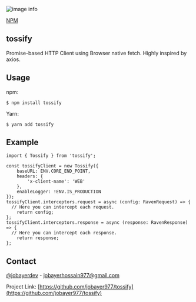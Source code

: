 ![image info](https://raw.githubusercontent.com/jobayer977/tossify/master/docs/tossify-logo.png)


<a href="https://www.npmjs.com/package/tossify">NPM</a>

## tossify 

Promise-based HTTP Client using Browser native fetch. Highly inspired by axios.


## Usage

 npm:
```
$ npm install tossify
```
 Yarn:
```
$ yarn add tossify
```
## Example
```
import { Tossify } from 'tossify';

const tossifyClient = new Tossify({
	baseURL: ENV.CORE_END_POINT,
	headers: {
		'x-client-name': 'WEB'
	},
	enableLogger: !ENV.IS_PRODUCTION
});
tossifyClient.interceptors.request = async (config: RavenRequest) => {
  // Here you can intercept each request.
	return config;
};
tossifyClient.interceptors.response = async (response: RavenResponse) => {
  // Here you can intercept each response.
	return response;
};

```


<!-- CONTACT -->
## Contact

 [@jobayerdev](https://twitter.com/jobayerdev) - jobayerhossain977@gmail.com

Project Link: [https://github.com/jobayer977/tossify](https://github.com/jobayer977/tossify)


